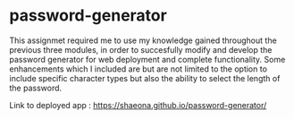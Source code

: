 # password-generator 
This assignmet required me to use my knowledge gained throughout the previous three modules, in order to succesfully modify and develop the password generator for web deployment and complete functionality. Some enhancements which I included are but are not limited to the option to include specific character types but also the ability to select the length of the password.

Link to deployed app : https://shaeona.github.io/password-generator/
